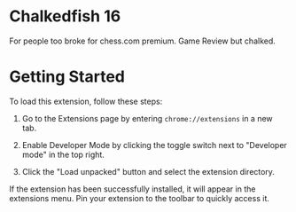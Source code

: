 # Chalkedfish 16
For people too broke for chess.com premium. Game Review but chalked.

# Getting Started

To load this extension, follow these steps:

1. Go to the Extensions page by entering `chrome://extensions` in a new tab.

2. Enable Developer Mode by clicking the toggle switch next to "Developer mode" in the top right.

3. Click the "Load unpacked" button and select the extension directory.

If the extension has been successfully installed, it will appear in the extensions menu. Pin your extension to the toolbar to quickly access it.
